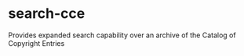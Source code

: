 # search-cce
Provides expanded search capability over an archive of the Catalog of Copyright Entries
